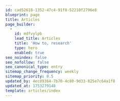 ```yaml
---
id: cad52618-1352-47c4-91f8-52210f2796e8
blueprint: page
title: Articles
page_builder:
  -
    id: mdfvylpb
    lead_title: Articles
    title: 'How to, research'
    type: hero
    enabled: true
seo_noindex: false
seo_nofollow: false
seo_canonical_type: entry
sitemap_change_frequency: weekly
sitemap_priority: 0.5
updated_by: 4ec89364-7b70-4c80-9d33-825e7c64a1f8
updated_at: 1753279148
template: articles/index
---
```

